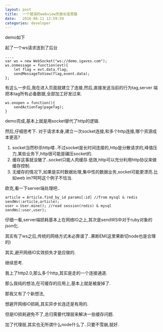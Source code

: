 ```yaml
---
layout: post
title:  一个错误的webview页面长连思路
date:   2016-06-11 12:59:59
categories: developer
---
```


demo如下

起了一个ws请求连到了后台

    ....
    var ws = new WebSocket("ws://demo.igaves.com");
    ws.onmessage = function(evt){
        let flag = evt.data.flag;
        sendMessageToView(flag,event.data);
    };
    
    
有这么一步后,我在进入页面就建立了连接,然后,直接发送当前的行为tag,server 端把本tag所有必备数据,全部加工好发过来.

    ws.onopen = function(){
        sendActionTag(pageTag);
    }
    
demo完成,基本上就是用socket替代了http的逻辑.

然后,仔细思考下.
对于请求本身,建立一次socket连接,和多个http连接,哪个资源成本更高?

1. socket当然秒杀http喽..不过socket是长时间连接的,http是分散请求的,峰值压力,某些业务下,http很可能是碾压socket的.
2. 缓存这事就没辙了..socket只能人肉缓存.低效,http可以充分利用http协议来做缓存控制.
3. 无缓存的情况下,如果是实时数据处理,集中性的数据业务,socket可能更漂亮.比如web im?呵呵这个例子不恰当.

欧克,看一下server端处理吧..

    article = Article.find_by_id params[:id] //from mysql & redis
    sendWs(:article,article);
    user = User.mine(); //read session(redis) & mysql
    sendWs(:user,user);
    
仔细一看,server端损耗基本上在网络IO之上,其次是sendWS中对于ruby对象的json化.

其实有了ws之后,传统的网络方式未必靠谱了..果断EM(这里果断切node也是合理的)

其实,避开网络IO实效损失才是应做的.

继续思考.

我上了http2.0,那么多个http,其实是走的一个连接通道.

那么我纯的想法,在可缓存的应用上,基本上就是被废掉了.

那我又有了个新想法,

想避开网络IO损耗,其实异步长连还是有用的.

但是IO损耗避免不了,总归需要代理层来解决一些缓存问题.

加了代理层,其实也无所谓什么node什么了..只要不雪崩,就好.





    
    
    